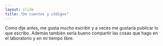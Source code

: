 ```yaml
---
layout: slide
title: "De cuentos y códigos"
---
```

Como dije antes, me gusta mucho escribir y a veces me gustaría publicar lo que escribo. Además también sería bueno compartir las cosas que hago en el laboratorio y en mi tiempo libre.
